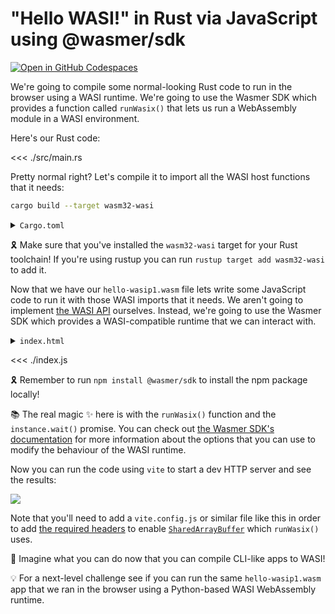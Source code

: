 # "Hello WASI!" in Rust via JavaScript using @wasmer/sdk

[![Open in GitHub Codespaces](https://github.com/codespaces/badge.svg)](https://codespaces.new/jcbhmr/webassemblybyexample.dev?quickstart=1&devcontainer_path=.devcontainer%2Fhello-wasip1-rs-js-wasmer-sdk%2Fdevcontainer.json)

We're going to compile some normal-looking Rust code to run in the browser using a WASI runtime. We're going to use the Wasmer SDK which provides a function called `runWasix()` that lets us run a WebAssembly module in a WASI environment.

Here's our Rust code:

<<< ./src/main.rs

Pretty normal right? Let's compile it to import all the WASI host functions that it needs:

```sh
cargo build --target wasm32-wasi
```

<details><summary><code>Cargo.toml</code></summary>

<<< ./Cargo.toml

</details>

🎗️ Make sure that you've installed the `wasm32-wasi` target for your Rust toolchain! If you're using rustup you can run `rustup target add wasm32-wasi` to add it.

Now that we have our `hello-wasip1.wasm` file lets write some JavaScript code to run it with those WASI imports that it needs. We aren't going to implement [the WASI API](https://wasix.org/docs/api-reference) ourselves. Instead, we're going to use the Wasmer SDK which provides a WASI-compatible runtime that we can interact with.

<details><summary><code>index.html</code></summary>

<<< ./index.html

</details>

<<< ./index.js

🎗️ Remember to run `npm install @wasmer/sdk` to install the npm package locally!

📚 The real magic ✨ here is with the `runWasix()` function and the `instance.wait()` promise. You can check out [the Wasmer SDK's documentation](https://wasmerio.github.io/wasmer-js/) for more information about the options that you can use to modify the behaviour of the WASI runtime.

Now you can run the code using `vite` to start a dev HTTP server and see the results:

![](https://i.imgur.com/voeSZqf.png)

Note that you'll need to add a `vite.config.js` or similar file like this in order to add [the required headers](https://web.dev/articles/coop-coep) to enable [`SharedArrayBuffer`](https://developer.mozilla.org/en-US/docs/Web/JavaScript/Reference/Global_Objects/SharedArrayBuffer) which `runWasix()` uses.

🤩 Imagine what you can do now that you can compile CLI-like apps to WASI!

💡 For a next-level challenge see if you can run the same `hello-wasip1.wasm` app that we ran in the browser using a Python-based WASI WebAssembly runtime.
